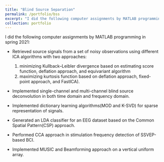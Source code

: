 ```yaml
---
title: "Blind Source Separation"
permalink: /portfolio/bss
excerpt: "I did the following computer assignments by MATLAB programming in spring 2021"
collection: portfolio
---
```


I did the following computer assignments by MATLAB programming in spring 2021:

* Retrieved source signals from a set of noisy observations using different ICA algorithms with two approaches:
     1. minimizing Kullback–Leibler divergence based on estimating score function, deflation approach, and equivariant algorithm
     2. maximizing kurtosis function based on deflation approach, fixed-point approach, and FastICA).
     
* Implemented single-channel and multi-channel blind source deconvolution in both time domain and frequency domain.
* Implemented dictionary learning algorithms(MOD and K-SVD) for sparse representation of signals.
* Generated an LDA classifier for an EEG dataset based on the Common Spatial Pattern(CSP) approach.
* Performed CCA approach in stimulation frequency detection of SSVEP-based BCI.
* Implemented MUSIC and Beamforming approach on a vertical uniform array.

<!---
P.S.: Codes are available upon your request. Feel free to mail me.
--->
